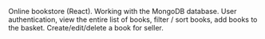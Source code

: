 Online bookstore (React).
Working with the MongoDB database. User authentication, view the entire list of books, filter / sort books, add books to the basket. Create/edit/delete a book for seller.